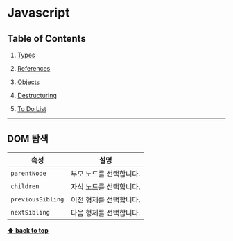# Javascript



## Table of Contents

1. [Types](#types)
1. [References](#리액트를-들어가기-앞서서)
1. [Objects](#objects)
1. [Destructuring](#destructuring)

1. [To Do List](./ToDoList.md)


---









## DOM 탐색

| 속성 | 설명 | 
|---|---|
| `parentNode` | 부모 노드를 선택합니다. | 
| `children` | 자식 노드를 선택합니다. | 
| `previousSibling` | 이전 형제를 선택합니다. | 
| `nextSibling` | 다음 형제를 선택합니다.  | 


**[⬆ back to top](#table-of-contents)**


